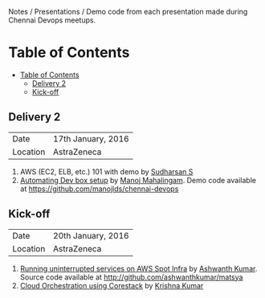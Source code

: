 Notes / Presentations / Demo code from each presentation made during Chennai Devops meetups.


# Table of Contents
<!-- TOC depthFrom:1 depthTo:6 withLinks:1 updateOnSave:1 orderedList:0 -->

- [Table of Contents](#table-of-contents)
	- [Delivery 2](#delivery-2)
	- [Kick-off](#kick-off)

<!-- /TOC -->

## Delivery 2
<table>
  <tr>
    <td>Date</td>
    <td>17th January, 2016</td>
  </tr>
  <tr>
    <td>Location</td>
    <td>AstraZeneca </td>
  </tr>
</table>

1. AWS (EC2, ELB, etc.) 101 with demo by [Sudharsan S](http://www.meetup.com/ChennaiDevOps/members/197366716/)
2. [Automating Dev box setup](http://bitly.com/devboxsetup) by [Manoj Mahalingam](http://twitter.com/manojlds). Demo code available at https://github.com/manojlds/chennai-devops

## Kick-off

<table>
  <tr>
    <td>Date</td>
    <td>20th January, 2016</td>
  </tr>
  <tr>
    <td>Location</td>
    <td>AstraZeneca </td>
  </tr>
</table>

1. [Running uninterrupted services on AWS Spot Infra](http://j.mp/to-matsya) by [Ashwanth Kumar](http://ashwanthkumar.in). Source code available at http://github.com/ashwanthkumar/matsya
2. [Cloud Orchestration using Corestack](http://www.slideshare.net/kkrish5/cloud-orchestration-using-corestack) by [Krishna Kumar](https://in.linkedin.com/in/kkcloudenablers
)
